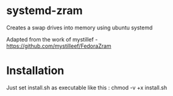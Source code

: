 # systemd-zram

Creates a swap drives into memory using ubuntu systemd

Adapted from the work of mystillef - https://github.com/mystilleef/FedoraZram

# Installation
Just set install.sh as executable like this :
chmod -v +x install.sh
